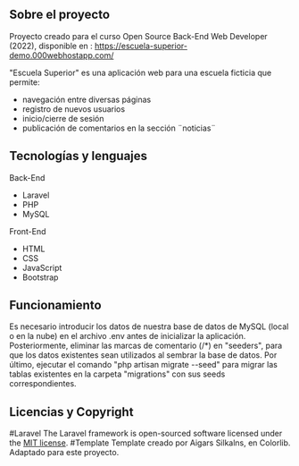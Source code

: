 
## Sobre el proyecto

Proyecto creado para el curso Open Source Back-End Web Developer (2022), disponible en : https://escuela-superior-demo.000webhostapp.com/

"Escuela Superior" es una aplicación web para una escuela ficticia que permite:
- navegación entre diversas páginas
- registro de nuevos usuarios
- inicio/cierre de sesión
- publicación de comentarios en la sección ¨noticias¨


## Tecnologías y lenguajes

Back-End
- Laravel
- PHP
- MySQL

Front-End
- HTML
- CSS
- JavaScript
- Bootstrap


## Funcionamiento

Es necesario introducir los datos de nuestra base de datos de MySQL (local o en la nube) en el archivo .env antes de inicializar la aplicación. Posteriormente, eliminar las marcas de comentario (/*) en "seeders", para que los datos existentes sean utilizados al sembrar la base de datos. Por último, ejecutar el comando "php artisan migrate --seed" para migrar las tablas existentes en la carpeta "migrations" con sus seeds correspondientes.



## Licencias y Copyright

#Laravel
The Laravel framework is open-sourced software licensed under the [MIT license](https://opensource.org/licenses/MIT).
#Template
Template creado por Aigars Silkalns, en Colorlib. Adaptado para este proyecto.
